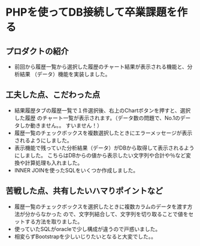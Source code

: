 # PHPを使ってDB接続して卒業課題を作る

## プロダクトの紹介

- 前回から履歴一覧から選択した履歴のチャート結果が表示される機能と、分析結果
（データ）機能を実装しました。

## 工夫した点、こだわった点

- 結果履歴タブの履歴一覧で１件選択後、右上のChartボタンを押すと、選択した履歴
のチャート一覧が表示されます。（データ数の問題で、No.1のデータしか動きません。。
すいません！）
- 履歴一覧のチェックボックスを複数選択したときにエラーメッセージが表示されるようにしました。
- 表示機能で残っていた分析結果（データ）がDBから取得して表示されるようにしました。
こちらはDBからの値から表示したい文字列や合計や％など変換や計算処理も入れました。
- INNER JOINを使ったSQLをいくつか作成しました。

## 苦戦した点、共有したいハマりポイントなど

- 履歴一覧のチェックボックスを選択したときに複数カラムのデータを渡す方法が分からなかった
ので、文字列結合して、文字列を切り取ることで値をセットする方法を取りました。
- 使っていたSQLがoracleで少し構成が違うので戸惑いました。
- 相変らずBootstrapを少しいじりたいとなると大変でした。。
